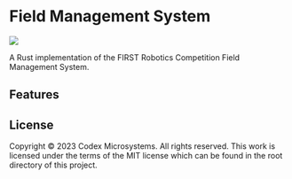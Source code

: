 # Field Management System

![](https://img.shields.io/badge/license-MIT-blue)

A Rust implementation of the FIRST Robotics Competition Field Management System.

## Features

## License
Copyright © 2023 Codex Microsystems. All rights reserved. This work is licensed under the terms of the MIT license which can be found in the root directory of this project.
